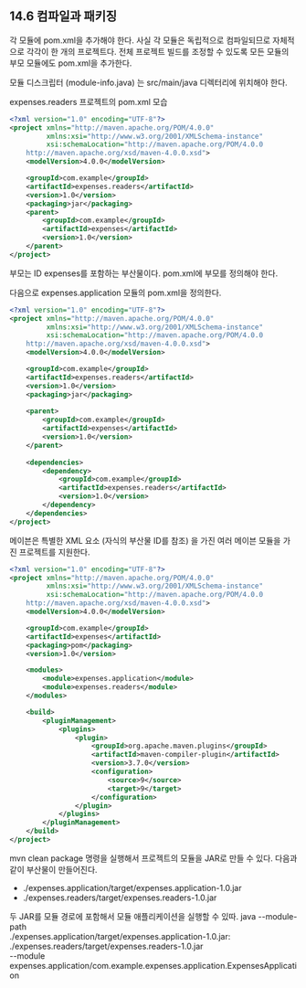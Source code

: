 ## 14.6 컴파일과 패키징
각 모듈에 pom.xml을 추가해야 한다. 사실 각 모듈은 독립적으로 컴파일되므로 자체적으로 각각이 한 개의 프로젝트다. 전체 프로젝트 빌드를 조정할 수 있도록 모든 모듈의 부모 모듈에도 pom.xml을 추가한다.

모듈 디스크립터 (module-info.java) 는 src/main/java 디렉터리에 위치해야 한다.

expenses.readers 프로젝트의 pom.xml 모습
```xml
<?xml version="1.0" encoding="UTF-8"?>
<project xmlns="http://maven.apache.org/POM/4.0.0"
         xmlns:xsi="http://www.w3.org/2001/XMLSchema-instance"
         xsi:schemaLocation="http://maven.apache.org/POM/4.0.0
    http://maven.apache.org/xsd/maven-4.0.0.xsd">
    <modelVersion>4.0.0</modelVersion>

    <groupId>com.example</groupId>
    <artifactId>expenses.readers</artifactId>
    <version>1.0</version>
    <packaging>jar</packaging>
    <parent>
        <groupId>com.example</groupId>
        <artifactId>expenses</artifactId>
        <version>1.0</version>
    </parent>
</project>
```

부모는 ID expenses를 포함하는 부산물이다. pom.xml에 부모를 정의해야 한다.

다음으로 expenses.application 모듈의 pom.xml을 정의한다.
```xml
<?xml version="1.0" encoding="UTF-8"?>
<project xmlns="http://maven.apache.org/POM/4.0.0"
         xmlns:xsi="http://www.w3.org/2001/XMLSchema-instance"
         xsi:schemaLocation="http://maven.apache.org/POM/4.0.0
    http://maven.apache.org/xsd/maven-4.0.0.xsd">
    <modelVersion>4.0.0</modelVersion>

    <groupId>com.example</groupId>
    <artifactId>expenses.readers</artifactId>
    <version>1.0</version>
    <packaging>jar</packaging>
    
    <parent>
        <groupId>com.example</groupId>
        <artifactId>expenses</artifactId>
        <version>1.0</version>
    </parent>
    
    <dependencies>
        <dependency>
            <groupId>com.example</groupId>
            <artifactId>expenses.readers</artifactId>
            <version>1.0</version>
        </dependency>
    </dependencies>
</project>
```

메이븐은 특별한 XML 요소 <module> (자식의 부산물 ID를 참조) 을 가진 여러 메이븐 모듈을 가진 프로젝트를 지원한다.

```xml
<?xml version="1.0" encoding="UTF-8"?>
<project xmlns="http://maven.apache.org/POM/4.0.0"
         xmlns:xsi="http://www.w3.org/2001/XMLSchema-instance"
         xsi:schemaLocation="http://maven.apache.org/POM/4.0.0
    http://maven.apache.org/xsd/maven-4.0.0.xsd">
    <modelVersion>4.0.0</modelVersion>

    <groupId>com.example</groupId>
    <artifactId>expenses</artifactId>
    <packaging>pom</packaging>
    <version>1.0</version>

    <modules>
        <module>expenses.application</module>
        <module>expenses.readers</module>
    </modules>

    <build>
        <pluginManagement>
            <plugins>
                <plugin>
                    <groupId>org.apache.maven.plugins</groupId>
                    <artifactId>maven-compiler-plugin</artifactId>
                    <version>3.7.0</version>
                    <configuration>
                        <source>9</source>
                        <target>9</target>
                    </configuration>
                </plugin>
            </plugins>
        </pluginManagement>
    </build>
</project>
```

mvn clean package 명령을 실행해서 프로젝트의 모듈을 JAR로 만들 수 있다. 다음과 같이 부산물이 만들어진다.
- ./expenses.application/target/expenses.application-1.0.jar
- ./expenses.readers/target/expenses.readers-1.0.jar

두 JAR를 모듈 경로에 포함해서 모듈 애플리케이션을 실행할 수 있따.
java --module-path \
    ./expenses.application/target/expenses.application-1.0.jar:\
    ./expenses.readers/target/expenses.readers-1.0.jar \
        --module \
    expenses.application/com.example.expenses.application.ExpensesApplication